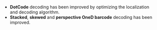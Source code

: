 
- **DotCode** decoding has been improved by optimizing the localization and decoding algorithm.
- **Stacked**, **skewed** and **perspective OneD barcode** decoding has been improved.


